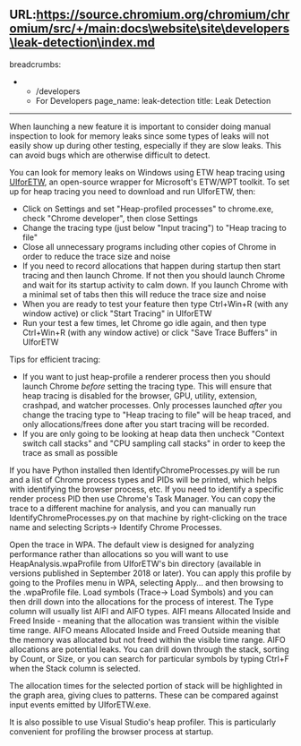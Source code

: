 URL:https://source.chromium.org/chromium/chromium/src/+/main:docs\website\site\developers\leak-detection\index.md
---
breadcrumbs:
- - /developers
  - For Developers
page_name: leak-detection
title: Leak Detection
---

When launching a new feature it is important to consider doing manual inspection
to look for memory leaks since some types of leaks will not easily show up
during other testing, especially if they are slow leaks. This can avoid bugs
which are otherwise difficult to detect.

You can look for memory leaks on Windows using ETW heap tracing using
[UIforETW](https://randomascii.wordpress.com/2015/09/01/xperf-basics-recording-a-trace-the-ultimate-easy-way/),
an open-source wrapper for Microsoft's ETW/WPT toolkit. To set up for heap
tracing you need to download and run UIforETW, then:

*   Click on Settings and set "Heap-profiled processes" to chrome.exe,
            check "Chrome developer", then close Settings
*   Change the tracing type (just below "Input tracing") to "Heap
            tracing to file"
*   Close all unnecessary programs including other copies of Chrome in
            order to reduce the trace size and noise
*   If you need to record allocations that happen during startup then
            start tracing and then launch Chrome. If not then you should launch
            Chrome and wait for its startup activity to calm down. If you launch
            Chrome with a minimal set of tabs then this will reduce the trace
            size and noise
*   When you are ready to test your feature then type Ctrl+Win+R (with
            any window active) or click "Start Tracing" in UIforETW
*   Run your test a few times, let Chrome go idle again, and then type
            Ctrl+Win+R (with any window active) or click "Save Trace Buffers" in
            UIforETW

Tips for efficient tracing:

*   If you want to just heap-profile a renderer process then you should
            launch Chrome *before* setting the tracing type. This will ensure
            that heap tracing is disabled for the browser, GPU, utility,
            extension, crashpad, and watcher processes. Only processes launched
            *after* you change the tracing type to "Heap tracing to file" will
            be heap traced, and only allocations/frees done after you start
            tracing will be recorded.
*   If you are only going to be looking at heap data then uncheck
            "Context switch call stacks" and "CPU sampling call stacks" in order
            to keep the trace as small as possible

If you have Python installed then IdentifyChromeProcesses.py will be run and a
list of Chrome process types and PIDs will be printed, which helps with
identifying the browser process, etc. If you need to identify a specific render
process PID then use Chrome's Task Manager. You can copy the trace to a
different machine for analysis, and you can manually run
IdentifyChromeProcesses.py on that machine by right-clicking on the trace name
and selecting Scripts-&gt; Identify Chrome Processes.

Open the trace in WPA. The default view is designed for analyzing performance
rather than allocations so you will want to use HeapAnalysis.wpaProfile from
UIforETW's bin directory (available in versions published in September 2018 or
later). You can apply this profile by going to the Profiles menu in WPA,
selecting Apply... and then browsing to the .wpaProfile file. Load symbols
(Trace-&gt; Load Symbols) and you can then drill down into the allocations for
the process of interest. The Type column will usually list AIFI and AIFO types.
AIFI means Allocated Inside and Freed Inside - meaning that the allocation was
transient within the visible time range. AIFO means Allocated Inside and Freed
Outside meaning that the memory was allocated but not freed within the visible
time range. AIFO allocations are potential leaks. You can drill down through the
stack, sorting by Count, or Size, or you can search for particular symbols by
typing Ctrl+F when the Stack column is selected.

The allocation times for the selected portion of stack will be highlighted in
the graph area, giving clues to patterns. These can be compared against input
events emitted by UIforETW.exe.

It is also possible to use Visual Studio's heap profiler. This is particularly
convenient for profiling the browser process at startup.
